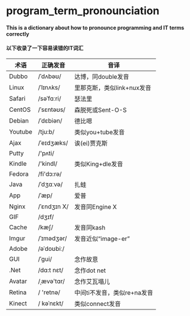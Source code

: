# program_term_pronounciation

#### This is a dictionary about how to pronounce programming and IT terms correctly
#### 以下收录了一下容易读错的IT词汇
| 术语 | 正确发音 | 音译 |
| ------ | ------ | ------ |
| Dubbo | /ˈdʌbəʊ/ | 达博，同double发音 |
| Linux | /ˈlɪnʌks/ | 里那克斯，类似link+nux发音 |
| Safari | /səˈfɑːri/ | 瑟法里 |
| CentOS | /ˈsɛntəʊs/ | 森脱死或Sent-O-S |
| Debian | /ˈdɛbiən/ | 德比嗯 |
| Youtube | /tju:b/ | 类似you+tube发音 |
| Ajax | /ˈeɪdʒæks/ | 诶(ei)贾克斯 |
| Putty | /'pʌti/ |  |
| Kindle | /'kindl/ | 类似King+dle发音|
| Fedora | /fi'dɔ:rə/ | |
| Java | /ˈdʒɑːvə/ | 扎蛙|
| App | /ˈæp/ | 爱普|
| Nginx | /ˈɛndʒɪn X/ | 发音同Engine X|
| GIF | /dʒɪf/ | |
| Cache | /kæʃ/ | 发音同kash|
| Imgur | /ˈɪmədʒər/ | 发音近似“image-er”|
| Adobe | /əˈdoʊbiː/ | |
| GUI  | /ˈɡui/ | 念作故意|
| .Net  | /dɑ:t nɛt/ | 念作dot net|
| Avatar  | /ˌævə'tɑr/ | 念作艾瓦塌儿|
| Retina  | / 'retnə/ | 中间ti不发音，类似re+na发音|
| Kinect  | / kəˈnɛkt/ | 类似connect发音|
